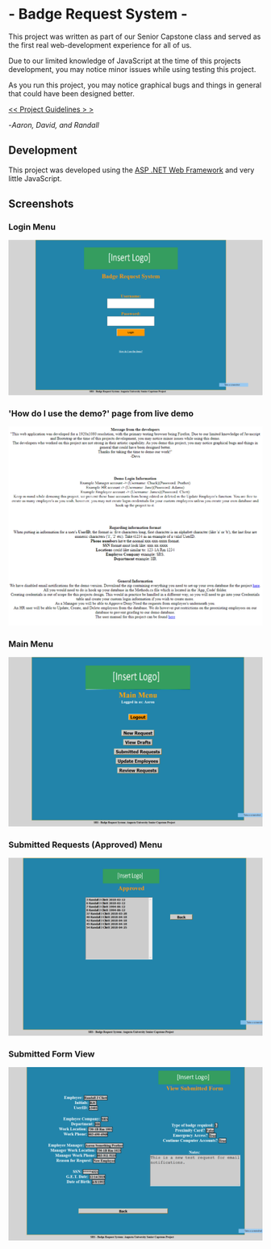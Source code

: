 

# - Badge Request System -

This project was written as part of our Senior Capstone class and served as the first real web-development experience for all of us.

Due to our limited knowledge of JavaScript at the time of this projects development, you may notice minor issues while using testing this project.

As you run this project, you may notice graphical bugs and things in general that could have been designed better.

[<< Project Guidelines > >](https://github.com/BadgeRequestSystem/SRSWebApp/blob/PostSemesterUpdates/Site_Data/BadgeRequestProject.pdf)
 
-*Aaron, David, and Randall*
 

## Development

This project was developed using the [ASP .NET Web Framework](https://dotnet.microsoft.com/apps/aspnet) and very little JavaScript.

## Screenshots

### Login Menu
![enter image description here](https://raw.githubusercontent.com/BadgeRequestSystem/SRSWebApp/PostSemesterUpdates/Images/Screenshot_1.png)
### 'How do I use the demo?' page from live demo
![enter image description here](https://raw.githubusercontent.com/BadgeRequestSystem/SRSWebApp/PostSemesterUpdates/Images/Screenshot_5.png)
### Main Menu
![enter image description here](https://raw.githubusercontent.com/BadgeRequestSystem/SRSWebApp/PostSemesterUpdates/Images/Screenshot_2.png)
### Submitted Requests (Approved) Menu
![enter image description here](https://raw.githubusercontent.com/BadgeRequestSystem/SRSWebApp/PostSemesterUpdates/Images/Screenshot_3.png)
### Submitted Form View
![enter image description here](https://raw.githubusercontent.com/BadgeRequestSystem/SRSWebApp/PostSemesterUpdates/Images/Screenshot_4.png)

